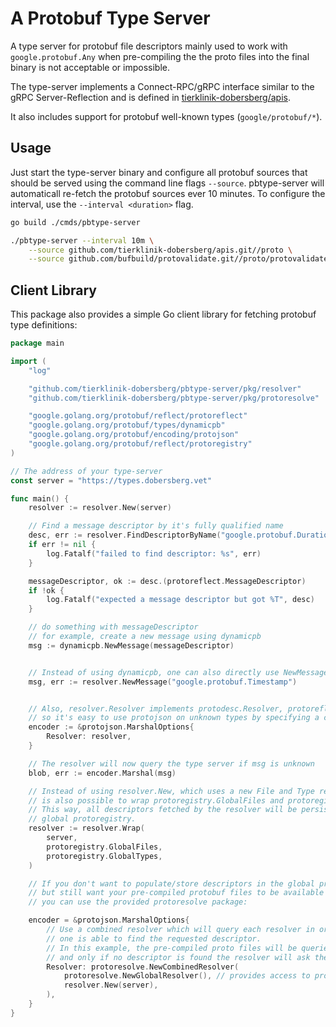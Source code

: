 # A Protobuf Type Server

A type server for protobuf file descriptors mainly used to work with `google.protobuf.Any` when pre-compiling the the proto files into the final binary is not acceptable or impossible.

The type-server implements a Connect-RPC/gRPC interface similar to the gRPC Server-Reflection and is defined in [tierklinik-dobersberg/apis](https://github.com/tierklinik-dobersberg/apis/blob/main/proto/tkd/typeserver/v1/typeserver.proto).

It also includes support for protobuf well-known types (`google/protobuf/*`).

## Usage

Just start the type-server binary and configure all protobuf sources that should be served using the command line flags `--source`. pbtype-server will automaticall re-fetch the protobuf sources ever 10 minutes. To configure the interval, use the `--interval <duration>` flag.

```bash
go build ./cmds/pbtype-server

./pbtype-server --interval 10m \
    --source github.com/tierklinik-dobersberg/apis.git//proto \
    --source github.com/bufbuild/protovalidate.git//proto/protovalidate
```

## Client Library

This package also provides a simple Go client library for fetching protobuf type definitions:

```go
package main

import (
    "log"

    "github.com/tierklinik-dobersberg/pbtype-server/pkg/resolver"
    "github.com/tierklinik-dobersberg/pbtype-server/pkg/protoresolve"

	"google.golang.org/protobuf/reflect/protoreflect"
	"google.golang.org/protobuf/types/dynamicpb"
	"google.golang.org/protobuf/encoding/protojson"
	"google.golang.org/protobuf/reflect/protoregistry"
)

// The address of your type-server
const server = "https://types.dobersberg.vet"

func main() {
    resolver := resolver.New(server)

    // Find a message descriptor by it's fully qualified name
    desc, err := resolver.FindDescriptorByName("google.protobuf.Duration")
    if err != nil {
        log.Fatalf("failed to find descriptor: %s", err)
    }

    messageDescriptor, ok := desc.(protoreflect.MessageDescriptor)
    if !ok {
        log.Fatalf("expected a message descriptor but got %T", desc)
    }

    // do something with messageDescriptor
    // for example, create a new message using dynamicpb
    msg := dynamicpb.NewMessage(messageDescriptor)


    // Instead of using dynamicpb, one can also directly use NewMessage or NewMessageFromBytes
    msg, err := resolver.NewMessage("google.protobuf.Timestamp")


    // Also, resolver.Resolver implements protodesc.Resolver, protoreflect.MessageTypeResolver and protoreflect.ExtensionTypeResolver
    // so it's easy to use protojson on unknown types by specifying a custom resolver:
    encoder := &protojson.MarshalOptions{
        Resolver: resolver,
    }

    // The resolver will now query the type server if msg is unknown
    blob, err := encoder.Marshal(msg)

    // Instead of using resolver.New, which uses a new File and Type registry, it
    // is also possible to wrap protoregistry.GlobalFiles and protoregistry.GlobalTypes.
    // This way, all descriptors fetched by the resolver will be persisted in the 
    // global protoregistry.
    resolver := resolver.Wrap(
        server,
        protoregistry.GlobalFiles,
        protoregistry.GlobalTypes,
    ) 

    // If you don't want to populate/store descriptors in the global protoregistry
    // but still want your pre-compiled protobuf files to be available in the resolver
    // you can use the provided protoresolve package:

    encoder = &protojson.MarshalOptions{
        // Use a combined resolver which will query each resolver in order until
        // one is able to find the requested descriptor.
        // In this example, the pre-compiled proto files will be queries first
        // and only if no descriptor is found the resolver will ask the type-server.
        Resolver: protoresolve.NewCombinedResolver(
            protoresolve.NewGlobalResolver(), // provides access to protoregistry.GlobalFiles and protoregistry.GlobalTypes,
            resolver.New(server),
        ),
    }
}
```